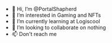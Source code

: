 - 👋 Hi, I’m @PortalShapherd
- 👀 I’m interested in Gaming and NFTs
- 🌱 I’m currently learning at Logiscool
- 💞️ I’m looking to collaborate on nothing
- 📫 Don't reach me 

<!---
PortalShapherd/PortalShapherd is a ✨ special ✨ repository because its `README.md` (this file) appears on your GitHub profile.
You can click the Preview link to take a look at your changes.
--->
